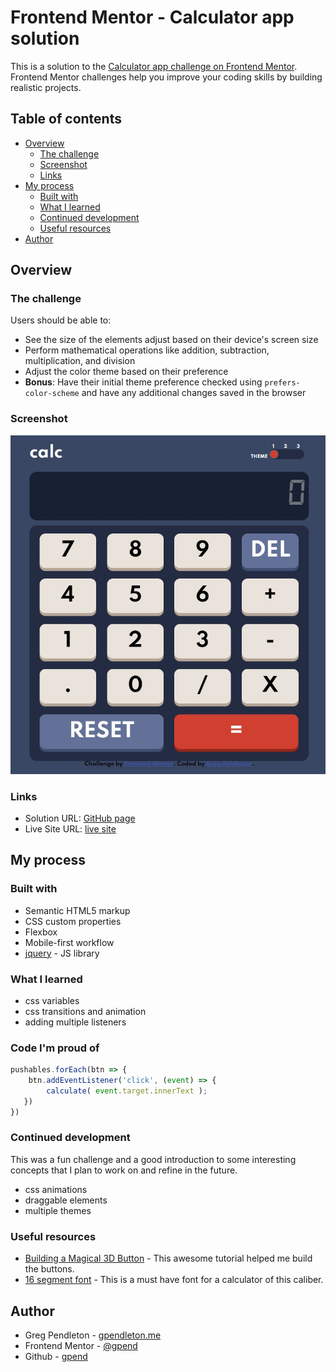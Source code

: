 # Frontend Mentor - Calculator app solution

This is a solution to the [Calculator app challenge on Frontend Mentor](https://www.frontendmentor.io/challenges/calculator-app-9lteq5N29). Frontend Mentor challenges help you improve your coding skills by building realistic projects.

## Table of contents

- [Overview](#overview)
  - [The challenge](#the-challenge)
  - [Screenshot](#screenshot)
  - [Links](#links)
- [My process](#my-process)
  - [Built with](#built-with)
  - [What I learned](#what-i-learned)
  - [Continued development](#continued-development)
  - [Useful resources](#useful-resources)
- [Author](#author)

## Overview

### The challenge

Users should be able to:

- See the size of the elements adjust based on their device's screen size
- Perform mathematical operations like addition, subtraction, multiplication, and division
- Adjust the color theme based on their preference
- **Bonus**: Have their initial theme preference checked using `prefers-color-scheme` and have any additional changes saved in the browser

### Screenshot

![My beautiful calculator](./images/screenshot.jpg)

### Links

- Solution URL: [GitHub page](https://github.com/gpend/calc-app)
- Live Site URL: [live site](https://gpend.github.io/calc-app/)

## My process

### Built with

- Semantic HTML5 markup
- CSS custom properties
- Flexbox
- Mobile-first workflow
- [jquery](https://jquery.com/) - JS library

### What I learned

- css variables
- css transitions and animation
- adding multiple listeners

### Code I'm proud of

```js
pushables.forEach(btn => {
    btn.addEventListener('click', (event) => {
        calculate( event.target.innerText );
   })
})
```

### Continued development

This was a fun challenge and a good introduction to some interesting concepts that I plan to work on and refine in the future.

- css animations
- draggable elements
- multiple themes

### Useful resources

- [Building a Magical 3D Button](https://www.joshwcomeau.com/animation/3d-button/) - This awesome tutorial helped me build the buttons.
- [16 segment font](https://www.dafont.com/16-segments.font) - This is a must have font for a calculator of this caliber.

## Author

- Greg Pendleton - [gpendleton.me](https://gpendleton.me)
- Frontend Mentor - [@gpend](https://www.frontendmentor.io/profile/gpend)
- Github - [gpend](https://github.com/gpend)
